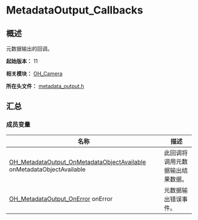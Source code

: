 # MetadataOutput_Callbacks
<!--Kit: Camera Kit-->
<!--Subsystem: Multimedia-->
<!--Owner: @qano-->
<!--SE: @leo_ysl-->
<!--TSE: @xchaosioda-->

## 概述

元数据输出的回调。

**起始版本：** 11

**相关模块：** [OH_Camera](capi-oh-camera.md)

**所在头文件：** [metadata_output.h](capi-metadata-output-h.md)

## 汇总

### 成员变量

| 名称 | 描述 |
| -- | -- |
| [OH_MetadataOutput_OnMetadataObjectAvailable](capi-metadata-output-h.md#oh_metadataoutput_onmetadataobjectavailable) onMetadataObjectAvailable | 此回调将调用元数据输出结果数据。 |
| [OH_MetadataOutput_OnError](capi-metadata-output-h.md#oh_metadataoutput_onerror) onError | 元数据输出错误事件。 |


